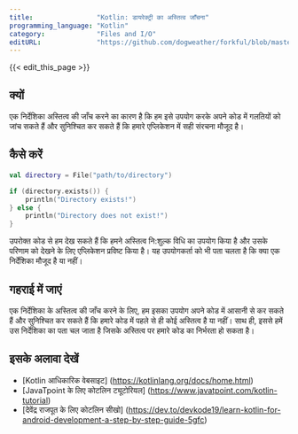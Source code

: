 ```yaml
---
title:                "Kotlin: डायरेक्ट्री का अस्तित्व जाँचना"
programming_language: "Kotlin"
category:             "Files and I/O"
editURL:              "https://github.com/dogweather/forkful/blob/master/content/hi/kotlin/checking-if-a-directory-exists.md"
---
```


{{< edit_this_page >}}

## क्यों

एक निर्देशिका अस्तित्व की जाँच करने का कारण है कि हम इसे उपयोग करके अपने कोड में गलतियों को जांच सकते हैं और सुनिश्चित कर सकते हैं कि हमारे एप्लिकेशन में सही संरचना मौजूद है। 

## कैसे करें

```Kotlin
val directory = File("path/to/directory")

if (directory.exists()) {
    println("Directory exists!")
} else {
    println("Directory does not exist!")
}
```

उपरोक्त कोड से हम देख सकते हैं कि हमने अस्तित्व नि:शुल्क विधि का उपयोग किया है और उसके परिणाम को देखने के लिए एप्लिकेशन प्रविष्ट किया है। यह उपयोगकर्ता को भी पता चलता है कि क्या एक निर्देशिका मौजूद है या नहीं। 

## गहराई में जाएं

एक निर्देशिका के अस्तित्व की जाँच करने के लिए, हम इसका उपयोग अपने कोड में आसानी से कर सकते हैं और सुनिश्चित कर सकते हैं कि हमारे कोड में पहले से ही कोई अस्तित्व है या नहीं। साथ ही, इससे हमें उस निर्देशिका का पता चल जाता है जिसके अस्तित्व पर हमारे कोड का निर्भरता हो सकता है। 

## इसके अलावा देखें

- [Kotlin आधिकारिक वेबसाइट] (https://kotlinlang.org/docs/home.html)
- [JavaTpoint के लिए कोटलिन ट्यूटोरियल] (https://www.javatpoint.com/kotlin-tutorial)
- [देवेंद्र राजपूत के लिए कोटलिन सीखो] (https://dev.to/devkode19/learn-kotlin-for-android-development-a-step-by-step-guide-5gfc)